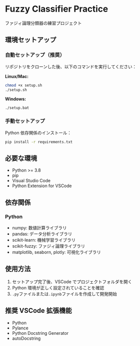 # Fuzzy Classifier Practice

ファジィ論理分類器の練習プロジェクト

## 環境セットアップ

### 自動セットアップ（推奨）

リポジトリをクローンした後、以下のコマンドを実行してください：

**Linux/Mac:**

```bash
chmod +x setup.sh
./setup.sh
```

**Windows:**

```batch
./setup.bat
```

### 手動セットアップ

Python 依存関係のインストール：

```bash
pip install -r requirements.txt
```

## 必要な環境

- Python >= 3.8
- pip
- Visual Studio Code
- Python Extension for VSCode

## 依存関係

### Python

- numpy: 数値計算ライブラリ
- pandas: データ分析ライブラリ
- scikit-learn: 機械学習ライブラリ
- scikit-fuzzy: ファジィ論理ライブラリ
- matplotlib, seaborn, plotly: 可視化ライブラリ

## 使用方法

1. セットアップ完了後、VSCode でプロジェクトフォルダを開く
2. Python 環境が正しく設定されていることを確認
3. `.py`ファイルまたは`.ipynb`ファイルを作成して開発開始

## 推奨 VSCode 拡張機能

- Python
- Pylance
- Python Docstring Generator
- autoDocstring
